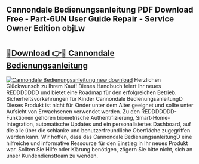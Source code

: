 ## Cannondale Bedienungsanleitung PDF Download Free - Part-6UN User Guide Repair - Service Owner Edition objLw

# <h2><a href="http://df53k1q.blite.top/?on=Cannondale+Bedienungsanleitung">🔗Download 👉🔴 Cannondale Bedienungsanleitung</a></h2>

[![Cannondale Bedienungsanleitung new download](https://i.imgur.com/lujVjoI.png)](http://df53k1q.blite.top/?on=Cannondale+Bedienungsanleitung)
Herzlichen Glückwunsch zu Ihrem Kauf! Dieses Handbuch feiert Ihr neues REDDDDDDD und bietet eine Roadmap für den erfolgreichen Betrieb. Sicherheitsvorkehrungen für Kinder Cannondale BedienungsanleitungD Dieses Produkt ist nicht für Kinder unter dem Alter geeignet und sollte unter Aufsicht von Erwachsenen verwendet werden. Zu den REDDDDDDD-Funktionen gehören biometrische Authentifizierung, Smart-Home-Integration, automatische Updates und ein personalisiertes Dashboard, auf die alle über die schlanke und benutzerfreundliche Oberfläche zugegriffen werden kann. Wir hoffen, dass das Cannondale BedienungsanleitungD eine hilfreiche und informative Ressource für den Einstieg in Ihr neues Produkt war. Sollten Sie Hilfe oder Klärung benötigen, zögern Sie bitte nicht, sich an unser Kundendienstteam zu wenden.
